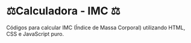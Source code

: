 # ⚖Calculadora - IMC ⚖

Códigos para calcular IMC (Índice de Massa Corporal) utilizando HTML, CSS e JavaScript puro.
